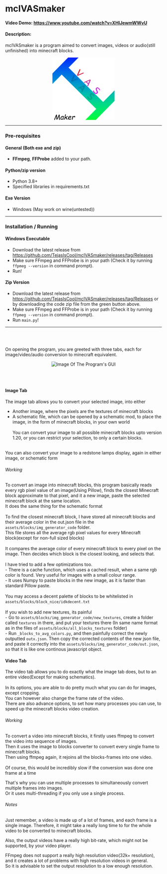 # mcIVASmaker
#### Video Demo:  https://www.youtube.com/watch?v=XHlJewmWWvU
#### Description:
mcIVASmaker is a program aimed to convert images, videos or audio(still unfinished) into minecraft blocks.
<div align="center">
<img src="assets/icon/IVASMaker_Icon.png" height="200">
</div>
<hr>

### Pre-requisites
#### General (Both exe and zip)
- **FFmpeg**, **FFProbe** added to your path.
#### Python/zip version
- Python 3.8+
- Specified libraries in requirements.txt
#### Exe Version
- Windows (May work on wine(untested))
<hr>

### Installation / Running
#### Windows Executable
- Download the latest release from https://github.com/TejasIsCool/mcIVASmaker/releases/tag/Releases
- Make sure FFmpeg and FFProbe is in your path (Check it by running `ffpmeg --version` in command prompt).
- Run!
#### Zip Version
- Download the latest release from https://github.com/TejasIsCool/mcIVASmaker/releases/tag/Releases or by downloading the code zip file from the green button above.
- Make sure FFmpeg and FFProbe is in your path (Check it by running `ffpmeg --version` in command prompt).
- Run `main.py`!

<hr>
<br><br>

On opening the program, you are greeted with three tabs, each for image/video/audio conversion to minecraft equivalent.
<div align="center">
<img src="https://i.ibb.co/NpPyrzz/image-2024-02-16-195746084.png" height="400" alt="Image Of The Program's GUI">
</div>

<br><br>
#### Image Tab
The image tab allows you to convert your selected image, into either
- Another image, where the pixels are the textures of minecraft blocks
- A schematic file, which can be opened by a schematic mod, to place the image, in the form of minecraft blocks, in your own world
<br><br>
You can convert your image to all possible minecraft blocks upto version 1.20, or you can restrict your selection, to only a certain blocks.
<br>
You can also convert your image to a redstone lamps display, again in either image, or schematic form

###### Working
To convert an image into minecraft blocks, this program basically reads every rgb pixel value of an image(Using Pillow), 
finds the closest Minecraft block approximate to that pixel, and it a new image, paste the selected minecraft block at the same location.
<br>
It does the same thing for the schematic format
<br><br>
To find the closest minecraft block, I have stored all minecraft blocks and their average color in the 
out.json file in the `assets/blocks/img_generator_code` folder. 
<br>This file stores all the average rgb pixel values for every Minecraft block(except for non-full sized blocks)
<br><br>
It compares the average color of every minecraft block to every pixel on the image. Then decides which block is the closest looking, and selects that.
<br><br>
I have tried to add a few optimizations too.
<br>- There is a cache function, which uses a cached result, when a same rgb color is found. Very useful for images with a small colour range.
<br>- It uses Numpy to paste blocks in the new image, as it is faster than standard Pillow paste.
<br><br>You may access a decent palette of blocks to be whitelisted in `assets/blocks/block_nice/idkdecent.txt`
<br><br>If you wish to add new textures, its painful
<br>- Go to `assets/blocks/img_generator_code/new_textures`, create a folder called `textures` in there, and put your textures there (In same name format as in the files of `assets/blocks/all_blocks_textures` folder)
<br>- Run `_blocks_to_avg_colors.py`, and then painfully correct the newly outputted `outx.json`. Then copy the corrected contents of the new json file, and paste it correctly into the `assets/blocks/img_generator_code/out.json`, so that it is like one continous javascript object.

#### Video Tab
The video tab allows you to do exactly what the image tab does, but to an entire video(Except for making schematics).
<br><br>
In its options, you are able to do pretty much what you can do for images, except cropping.  
You can however also change the frame rate of the video.  
There are also advance options, to set how many processes you can use, to speed up the minecraft blocks video creation.

###### Working
To convert a video into minecraft blocks, it firstly uses ffmpeg to convert the video into sequence of images.
<br>Then it uses the image to blocks converter to convert every single frame to minecraft blocks.
<br>Then using ffmpeg again, it rejoins all the blocks-frames into one video.
<br><br>
Of course, this would be incredibly slow if the conversion was done one frame at a time

That's why you can use multiple processes to simultaneously convert multiple frames into images.
<br>Or it uses multi-threading if you only use a single process.

###### Notes
Just remember, a video is made up of a lot of frames, and each frame is a single image. 
Therefore, it might take a really long time to for the whole video to be converted to minecraft blocks.  

Also, the output videos have a really high bit-rate, which might not be supported, by your video player.

FFmpeg does not support a really high resolution video(32k+ resolution), and it creates a lot of problems with high resolution videos in general.
<br>So it is advisable to set the output resolution to a low enough resolution.
